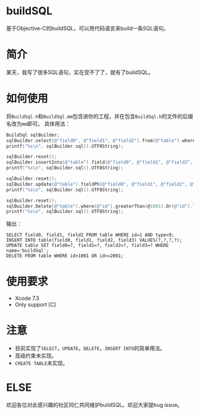 # buildSQL
基于Objective-C的buildSQL，可以用代码语言来build一条SQL语句。
# 简介
某天，我写了很多SQL语句，实在受不了了，就有了buildSQL。
# 如何使用
将`BuildSql.h`和`BuildSql.mm`包含进你的工程，并在包含`BuildSql.h`的文件的后缀名改为`mm`即可。
具体用法：
```Objective-C
BuildSql sqlBuilder;
sqlBuilder.select(@"field0", @"field1", @"field2").from(@"table").where(@"id").equalTo(@(1)).And(@"type").lessThan(@(9)).end();
printf("%s\n", sqlBuilder.sql().UTF8String);

sqlBuilder.reset();
sqlBuilder.insertInto(@"table").field(@"field0", @"field1", @"field2", @"field3").values();
printf("%s\n", sqlBuilder.sql().UTF8String);

sqlBuilder.reset();
sqlBuilder.update(@"table").fieldPh(@"field0", @"field1", @"field2", @"field3").where(@"name").equalTo(@"buildSql").end();
printf("%s\n", sqlBuilder.sql().UTF8String);

sqlBuilder.reset();
sqlBuilder.Delete(@"table").where(@"id").greaterThan(@1001).Or(@"id").lessThanOrEqualtTo(@2001).end();
printf("%s\n", sqlBuilder.sql().UTF8String);
```
输出：
```
SELECT field0, field1, field2 FROM table WHERE id=1 AND type<9;
INSERT INTO table(field0, field1, field2, field3) VALUES(?,?,?,?);
UPDATE table SET field0=?, field1=?, field2=?, field3=? WHERE name='buildSql';
DELETE FROM table WHERE id>1001 OR id<=2001;
```
# 使用要求
* Xcode 7.3
* Only support [C]

# 注意
* 目前实现了`SELECT`，`UPDATE`，`DELETE`，`INSERT INTO`的简单用法。
* 高级约束未实现。
* `CREATE TABLE`未实现。

# ELSE
欢迎各位对此感兴趣的社区同仁共同维护buildSQL。欢迎大家提bug issue。
